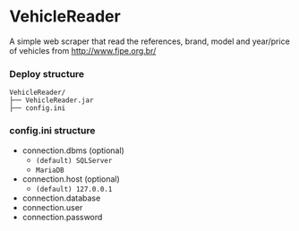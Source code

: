 VehicleReader
=============

A simple web scraper that read the references, brand, model and year/price of vehicles from http://www.fipe.org.br/

### Deploy structure

```
VehicleReader/
├── VehicleReader.jar
├── config.ini
```

### config.ini structure

- connection.dbms (optional)
  - `(default) SQLServer`
  - `MariaDB`
- connection.host (optional)
  - `(default) 127.0.0.1`
- connection.database
- connection.user
- connection.password
